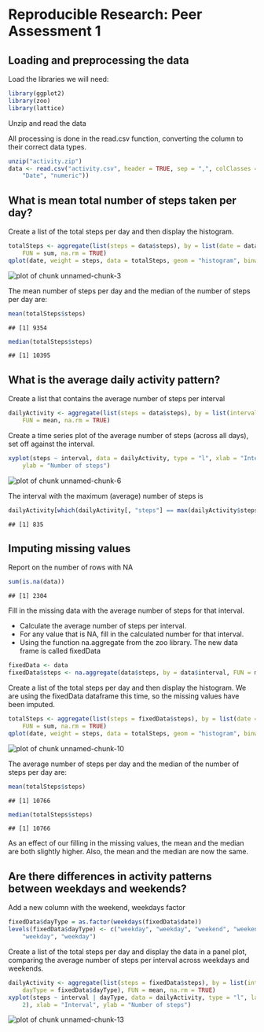 # Reproducible Research: Peer Assessment 1


## Loading and preprocessing the data

Load the libraries we will need:


```r
library(ggplot2)
library(zoo)
library(lattice)
```


Unzip and read the data

All processing is done in the read.csv function, converting the column to their correct data types.


```r
unzip("activity.zip")
data <- read.csv("activity.csv", header = TRUE, sep = ",", colClasses = c("numeric", 
    "Date", "numeric"))
```


## What is mean total number of steps taken per day?

Create a list of the total steps per day and then display the histogram.


```r
totalSteps <- aggregate(list(steps = data$steps), by = list(date = data$date), 
    FUN = sum, na.rm = TRUE)
qplot(date, weight = steps, data = totalSteps, geom = "histogram", binwidth = 1)
```

![plot of chunk unnamed-chunk-3](figure/unnamed-chunk-3.png) 


The mean number of steps per day and the median of the number of steps per day are:


```r
mean(totalSteps$steps)
```

```
## [1] 9354
```

```r
median(totalSteps$steps)
```

```
## [1] 10395
```



## What is the average daily activity pattern?

Create a list that contains the average number of steps per interval


```r
dailyActivity <- aggregate(list(steps = data$steps), by = list(interval = data$interval), 
    FUN = mean, na.rm = TRUE)
```


Create a time series plot of the average number of steps (across all days), set off against the interval.


```r
xyplot(steps ~ interval, data = dailyActivity, type = "l", xlab = "Interval", 
    ylab = "Number of steps")
```

![plot of chunk unnamed-chunk-6](figure/unnamed-chunk-6.png) 


The interval with the maximum (average) number of steps is


```r
dailyActivity[which(dailyActivity[, "steps"] == max(dailyActivity$steps)), "interval"]
```

```
## [1] 835
```


## Imputing missing values

Report on the number of rows with NA


```r
sum(is.na(data))
```

```
## [1] 2304
```


Fill in the missing data with the average number of steps for that interval. 
 - Calculate the average number of steps per interval.
 - For any value that is NA, fill in the calculated number for that interval.
 - Using the function na.aggregate from the zoo library.
The new data frame is called fixedData


```r
fixedData <- data
fixedData$steps <- na.aggregate(data$steps, by = data$interval, FUN = mean)
```


Create a list of the total steps per day and then display the histogram. We are using the fixedData dataframe this time, so the missing values have been imputed.


```r
totalSteps <- aggregate(list(steps = fixedData$steps), by = list(date = fixedData$date), 
    FUN = sum, na.rm = TRUE)
qplot(date, weight = steps, data = totalSteps, geom = "histogram", binwidth = 1)
```

![plot of chunk unnamed-chunk-10](figure/unnamed-chunk-10.png) 


The average number of steps per day and the median of the number of steps per day are:


```r
mean(totalSteps$steps)
```

```
## [1] 10766
```

```r
median(totalSteps$steps)
```

```
## [1] 10766
```


As an effect of our filling in the missing values, the mean and the median are both slightly higher. Also, the mean and the median are now the same.

## Are there differences in activity patterns between weekdays and weekends?

Add a new column with the weekend, weekdays factor


```r
fixedData$dayType = as.factor(weekdays(fixedData$date))
levels(fixedData$dayType) <- c("weekday", "weekday", "weekend", "weekend", "weekday", 
    "weekday", "weekday")
```


Create a list of the total steps per day and display the data in a panel plot, comparing the average number of steps per interval across weekdays and weekends.


```r
dailyActivity <- aggregate(list(steps = fixedData$steps), by = list(interval = fixedData$interval, 
    dayType = fixedData$dayType), FUN = mean, na.rm = TRUE)
xyplot(steps ~ interval | dayType, data = dailyActivity, type = "l", layout = c(1, 
    2), xlab = "Interval", ylab = "Number of steps")
```

![plot of chunk unnamed-chunk-13](figure/unnamed-chunk-13.png) 

